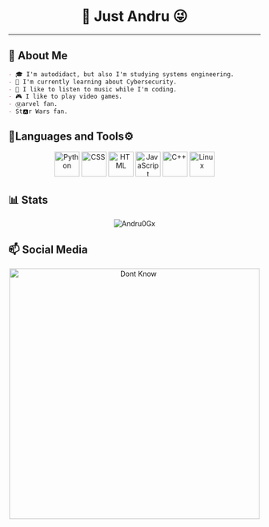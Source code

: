 <div align= "center">
    <h1>👋 Just Andru 😜</h1>
</div>

---

## 📖 About Me
```md
- 🎓 I'm autodidact, but also I'm studying systems engineering.
- 🌱 I'm currently learning about Cybersecurity.
- 🎵 I like to listen to music while I'm coding.
- 🎮 I like to play video games.
- Ⓜ️arvel fan.
- St🅰️r Wars fan.
``` 

## 🦠Languages and Tools⚙️

<div align="center">
    <img src="https://cdn.jsdelivr.net/gh/devicons/devicon/icons/python/python-original.svg" alt="Python" width = 50 title= "Python"/>
    <img src="https://cdn.jsdelivr.net/gh/devicons/devicon/icons/css3/css3-original.svg" alt="CSS" width = 50 title= "CSS" />
    <img src="https://cdn.jsdelivr.net/gh/devicons/devicon/icons/html5/html5-original.svg" alt="HTML" width = 50 title= "HTML" />
    <img src="https://cdn.jsdelivr.net/gh/devicons/devicon/icons/javascript/javascript-original.svg" alt="JavaScript" width = 50 title= "JavaScript" />
    <img src="https://cdn.jsdelivr.net/gh/devicons/devicon/icons/cplusplus/cplusplus-original.svg" alt="C++" width = 50 title= "C++"/>          
    <img src="https://cdn.jsdelivr.net/gh/devicons/devicon/icons/linux/linux-original.svg" alt="Linux" width = 50 title= "Linux" />
</div>

## 📊 Stats

<div align="center">
    <img src="https://github-readme-stats.vercel.app/api?username=Andru0Gx&show_icons=true&theme=dark" alt="Andru0Gx" title="Are u a Stalker?"/>
</div>

## 📫 Social Media

<div align= "center">
    <img src="https://th.bing.com/th/id/R.26ee321a98833d8070e8042527359de1?rik=fBOzIFgQpIxJ2Q&pid=ImgRaw&r=0" width = 500 alt="Dont Know" title="Where Is My Social Media!?"/>
</div>